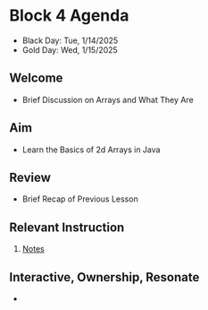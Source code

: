 
# Block 4 Agenda
- Black Day: Tue, 1/14/2025
- Gold Day: Wed, 1/15/2025

## Welcome

- Brief Discussion on Arrays and What They Are

## Aim

- Learn the Basics of 2d Arrays in Java

## Review

- Brief Recap of Previous Lesson

## Relevant Instruction

1. [Notes](Notes.md)

## Interactive, Ownership, Resonate

- 